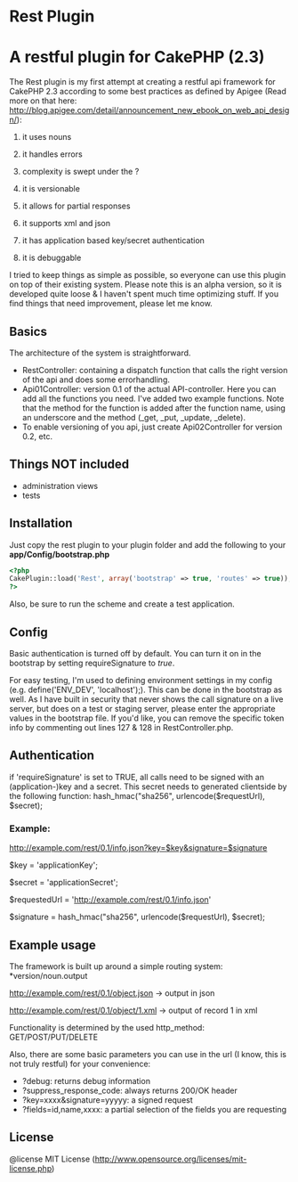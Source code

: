 Rest Plugin
====

# A restful plugin for CakePHP (2.3)

The Rest plugin is my first attempt at creating a restful api framework for CakePHP 2.3 according to some best practices as defined by Apigee (Read more on that here: http://blog.apigee.com/detail/announcement_new_ebook_on_web_api_design/):

1) it uses nouns

2) it handles errors

3) complexity is swept under the ?

4) it is versionable

5) it allows for partial responses

6) it supports xml and json

7) it has application based key/secret authentication

8) it is debuggable

I tried to keep things as simple as possible, so everyone can use this plugin on top of their existing system. Please note this is an alpha version, so it is developed quite loose & I haven't spent much time optimizing stuff. If you find things that need improvement, please let me know.

## Basics

The architecture of the system is straightforward.
* RestController: containing a dispatch function that calls the right version of the api and does some errorhandling.
* Api01Controller: version 0.1 of the actual API-controller. Here you can add all the functions you need. I've added two example functions. Note that the method for the function is added after the function name, using an underscore and the method (_get, _put, _update, _delete). 
* To enable versioning of you api, just create Api02Controller for version 0.2, etc. 

## Things NOT included
- administration views
- tests


## Installation

Just copy the rest plugin to your plugin folder and add the following to your __app/Config/bootstrap.php__
```php
<?php 
CakePlugin::load('Rest', array('bootstrap' => true, 'routes' => true));
?>
```

Also, be sure to run the scheme and create a test application.

## Config

Basic authentication is turned off by default. You can turn it on in the bootstrap by setting requireSignature to *true*.

For easy testing, I'm used to defining environment settings in my config (e.g. define('ENV_DEV', 'localhost');). This can be done in the bootstrap as well. As I have built in security that never shows the call signature on a live server, but does on a test or staging server, please enter the appropriate values in the bootstrap file. If you'd like, you can remove the specific token info by commenting out lines 127 & 128 in RestController.php.

## Authentication

if 'requireSignature' is set to TRUE, all calls need to be signed with an (application-)key and a secret. This secret needs to generated clientside by the following function: hash_hmac("sha256", urlencode($requestUrl), $secret);

### Example: 

http://example.com/rest/0.1/info.json?key=$key&signature=$signature

$key = 'applicationKey';

$secret = 'applicationSecret';

$requestedUrl = 'http://example.com/rest/0.1/info.json'

$signature = hash_hmac("sha256", urlencode($requestUrl), $secret);

## Example usage

The framework is built up around a simple routing system: *version/noun.output

http://example.com/rest/0.1/object.json -> output in json

http://example.com/rest/0.1/object/1.xml -> output of record 1 in xml

Functionality is determined by the used http_method: GET/POST/PUT/DELETE

Also, there are some basic parameters you can use in the url (I know, this is not truly restful) for your convenience:

* ?debug: returns debug information
* ?suppress_response_code: always returns 200/OK header
* ?key=xxxx&signature=yyyyy: a signed request
* ?fields=id,name,xxxx: a partial selection of the fields you are requesting

## License

@license MIT License (http://www.opensource.org/licenses/mit-license.php)
